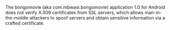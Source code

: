 The bongomovie (aka com.mbwasi.bongomovie) application 1.0 for Android does not verify X.509 certificates from SSL servers, which allows man-in-the-middle attackers to spoof servers and obtain sensitive information via a crafted certificate.